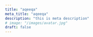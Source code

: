 ```yaml
---
title: "aqeeqa"
meta_title: "aqeeqa"
description: "this is meta description"
# image: "/images/avatar.jpg"
draft: false
---
```


